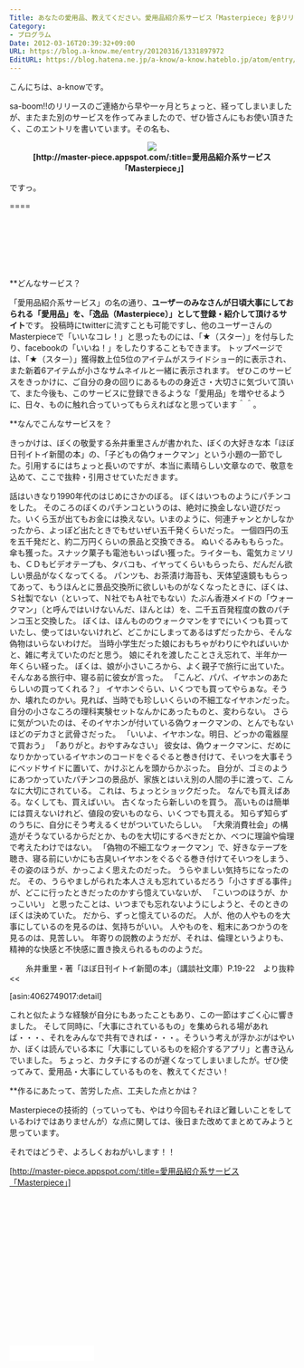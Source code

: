 ```yaml
---
Title: あなたの愛用品、教えてください。愛用品紹介系サービス「Masterpiece」をβリリースしました！
Category:
- プログラム
Date: 2012-03-16T20:39:32+09:00
URL: https://blog.a-know.me/entry/20120316/1331897972
EditURL: https://blog.hatena.ne.jp/a-know/a-know.hateblo.jp/atom/entry/12921228815727979341
---
```


こんにちは、a-knowです。

sa-boom!!のリリースのご連絡から早や一ヶ月とちょっと、経ってしまいましたが、またまた別のサービスを作ってみましたので、ぜひ皆さんにもお使い頂きたく、このエントリを書いています。その名も、



<div align="center"><img src="//a-know.sakura.ne.jp/images/masterpiece.jpg"></div>
<div align="center"><strong>[http://master-piece.appspot.com/:title=愛用品紹介系サービス「Masterpiece」]</strong></div>


ですっ。

====

<script async src="//pagead2.googlesyndication.com/pagead/js/adsbygoogle.js"></script>
<!-- article-top -->
<ins class="adsbygoogle"
     style="display:inline-block;width:728px;height:90px"
     data-ad-client="ca-pub-3463034538369189"
     data-ad-slot="8367620130"></ins>
<script>
(adsbygoogle = window.adsbygoogle || []).push({});
</script>


**どんなサービス？

「愛用品紹介系サービス」の名の通り、<span class="deco" style="font-weight:bold;">ユーザーのみなさんが日頃大事にしておられる「愛用品」を、「逸品（Masterpiece）」として登録・紹介して頂けるサイト</span>です。
投稿時にtwitterに流すことも可能ですし、他のユーザーさんのMasterpieceで「いいなコレ！」と思ったものには、「★（スター）」を付与したり、facebookの「いいね！」をしたりすることもできます。
トップページでは、「★（スター）」獲得数上位5位のアイテムがスライドショー的に表示され、また新着6アイテムが小さなサムネイルと一緒に表示されます。
ぜひこのサービスをきっかけに、ご自分の身の回りにあるものの身近さ・大切さに気づいて頂いて、また今後も、このサービスに登録できるような「愛用品」を増やせるように、日々、ものに触れ合っていってもらえればなと思っています＾＾。



**なんでこんなサービスを？

きっかけは、ぼくの敬愛する糸井重里さんが書かれた、ぼくの大好きな本「ほぼ日刊イトイ新聞の本」の、「子どもの偽ウォークマン」という小題の一節でした。引用するにはちょっと長いのですが、本当に素晴らしい文章なので、敬意を込めて、ここで抜粋・引用させていただきます。


>>
話はいきなり1990年代のはじめにさかのぼる。
ぼくはいつものようにパチンコをした。
そのころのぼくのパチンコというのは、絶対に換金しない遊びだった。いくら玉が出てもお金には換えない。いまのように、何連チャンとかしなかったから、よっぽど出たときでもせいぜい五千発くらいだった。
一個四円の玉を五千発だと、約二万円くらいの景品と交換できる。
ぬいぐるみももらった。傘も獲った。スナック菓子も電池もいっぱい獲った。ライターも、電気カミソリも、ＣＤもビデオテープも、タバコも、イヤってくらいもらったら、だんだん欲しい景品がなくなってくる。
パンツも、お茶漬け海苔も、天体望遠鏡ももらってあって、もうほんとに景品交換所に欲しいものがなくなったときに、ぼくは、Ｓ社製でない（といって、Ｎ社でもＡ社でもない）たぶん香港メイドの「ウォークマン」（と呼んではいけないんだ、ほんとは）を、二千五百発程度の数のパチンコ玉と交換した。
ぼくは、ほんもののウォークマンをすでにいくつも買っていたし、使ってはいないけれど、どこかにしまってあるはずだったから、そんな偽物はいらないわけだ。
当時小学生だった娘におもちゃがわりにやればいいかと、雑に考えていたのだと思う。
娘にそれを渡したことさえ忘れて、半年か一年くらい経った。
ぼくは、娘が小さいころから、よく親子で旅行に出ていた。そんなある旅行中、寝る前に彼女が言った。
「こんど、パパ、イヤホンのあたらしいの買ってくれる？」
イヤホンぐらい、いくつでも買ってやらぁな。そうか、壊れたのかい。見れば、当時でも珍しいくらいの不細工なイヤホンだった。
自分の小さなころの理科実験セットなんかにあったものと、変わらない。
さらに気がついたのは、そのイヤホンが付いている偽ウォークマンの、とんでもないほどのデカさと武骨さだった。
「いいよ、イヤホンな。明日、どっかの電器屋で買おう」
「ありがと。おやすみなさい」
彼女は、偽ウォークマンに、だめになりかかっているイヤホンのコードをぐるぐると巻き付けて、そいつを大事そうにベッドサイドに置いて、かけぶとんを頭からかぶった。
自分が、ゴミのようにあつかっていたパチンコの景品が、家族とはいえ別の人間の手に渡って、こんなに大切にされている。
これは、ちょっとショックだった。
なんでも買えばある。なくしても、買えばいい。
古くなったら新しいのを買う。
高いものは簡単には買えないけれど、値段の安いものなら、いくつでも買える。
知らず知らずのうちに、自分にそう考えるくせがついていたらしい。
「大衆消費社会」の構造がそうなているからだとか、ものを大切にするべきだとか、べつに理論や倫理で考えたわけではない。
「偽物の不細工なウォークマン」で、好きなテープを聴き、寝る前にいかにも古臭いイヤホンをぐるぐる巻き付けてそいつをしまう、その姿のほうが、かっこよく思えたのだった。
うらやましい気持ちになったのだ。
その、うらやましがられた本人さえも忘れているだろう「小さすぎる事件」が、どこに行ったときだったのかすら憶えていないが、
「こいつのほうが、かっこいい」
と思ったことは、いつまでも忘れないようにしようと、そのときのぼくは決めていた。
だから、ずっと憶えているのだ。
人が、他の人やものを大事にしているのを見るのは、気持ちがいい。
人やものを、粗末にあつかうのを見るのは、見苦しい。
年寄りの説教のようだが、それは、倫理というよりも、精神的な快感と不快感に置き換えられるもののようだ。

<div align="right">糸井重里・著「ほぼ日刊イトイ新聞の本」（講談社文庫）P.19-22　より抜粋</div>
<<


[asin:4062749017:detail]


これと似たような経験が自分にもあったこともあり、この一節はすごく心に響きました。
そして同時に、「大事にされているもの」を集められる場があれば・・・、それをみんなで共有できれば・・・。そういう考えが浮かぶがはやいか、ぼくは読んでいる本に「大事にしているものを紹介するアプリ」と書き込んでいました。
ちょっと、カタチにするのが遅くなってしまいましたが。ぜひ使ってみて、愛用品・大事にしているものを、教えてください！



**作るにあたって、苦労した点、工夫した点とかは？

Masterpieceの技術的（っていっても、やはり今回もそれほど難しいことをしているわけではありませんが）な点に関しては、後日また改めてまとめてみようと思っています。


それではどうぞ、よろしくおねがいします！！


[http://master-piece.appspot.com/:title=愛用品紹介系サービス「Masterpiece」]



<script async src="//pagead2.googlesyndication.com/pagead/js/adsbygoogle.js"></script>
<!-- article-bottom2 -->
<ins class="adsbygoogle"
     style="display:inline-block;width:300px;height:250px"
     data-ad-client="ca-pub-3463034538369189"
     data-ad-slot="5274552934"></ins>
<script>
(adsbygoogle = window.adsbygoogle || []).push({});
</script>

<iframe src="//blog.hatena.ne.jp/a-know/a-know.hateblo.jp/subscribe/iframe" allowtransparency="true" frameborder="0" scrolling="no" width="150" height="28"></iframe>


<script src="https://moshi-moshi.moshimo.works/moshimoshi/a_know_blog/20120316-1331897972?title=%E3%81%82%E3%81%AA%E3%81%9F%E3%81%AE%E6%84%9B%E7%94%A8%E5%93%81%E3%80%81%E6%95%99%E3%81%88%E3%81%A6%E3%81%8F%E3%81%A0%E3%81%95%E3%81%84%E3%80%82%E6%84%9B%E7%94%A8%E5%93%81%E7%B4%B9%E4%BB%8B%E7%B3%BB%E3%82%B5%E3%83%BC%E3%83%93%E3%82%B9%E3%80%8CMasterpiece%E3%80%8D%E3%82%92%CE%B2%E3%83%AA%E3%83%AA%E3%83%BC%E3%82%B9%E3%81%97%E3%81%BE%E3%81%97%E3%81%9F%EF%BC%81"></script>
